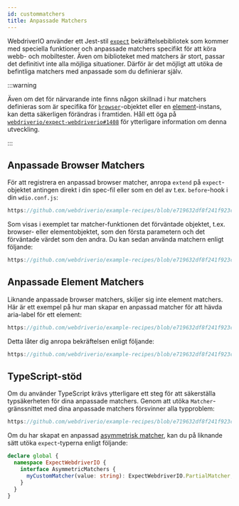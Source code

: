 ```yaml
---
id: custommatchers
title: Anpassade Matchers
---
```


WebdriverIO använder ett Jest-stil [`expect`](https://webdriver.io/docs/api/expect-webdriverio) bekräftelsebibliotek som kommer med speciella funktioner och anpassade matchers specifikt för att köra webb- och mobiltester. Även om biblioteket med matchers är stort, passar det definitivt inte alla möjliga situationer. Därför är det möjligt att utöka de befintliga matchers med anpassade som du definierar själv.

:::warning

Även om det för närvarande inte finns någon skillnad i hur matchers definieras som är specifika för [`browser`](/docs/api/browser)-objektet eller en [element](/docs/api/element)-instans, kan detta säkerligen förändras i framtiden. Håll ett öga på [`webdriverio/expect-webdriverio#1408`](https://github.com/webdriverio/expect-webdriverio/issues/1408) för ytterligare information om denna utveckling.

:::

## Anpassade Browser Matchers

För att registrera en anpassad browser matcher, anropa `extend` på `expect`-objektet antingen direkt i din spec-fil eller som en del av t.ex. `before`-hook i din `wdio.conf.js`:

```js reference useHTTPS
https://github.com/webdriverio/example-recipes/blob/e719632df8f241f923c8d9301aab6bccee5cb109/customMatchers/example.ts#L3-L18
```

Som visas i exemplet tar matcher-funktionen det förväntade objektet, t.ex. browser- eller elementobjektet, som den första parametern och det förväntade värdet som den andra. Du kan sedan använda matchern enligt följande:

```js reference useHTTPS
https://github.com/webdriverio/example-recipes/blob/e719632df8f241f923c8d9301aab6bccee5cb109/customMatchers/example.ts#L50-L52
```

## Anpassade Element Matchers

Liknande anpassade browser matchers, skiljer sig inte element matchers. Här är ett exempel på hur man skapar en anpassad matcher för att hävda aria-label för ett element:

```js reference useHTTPS
https://github.com/webdriverio/example-recipes/blob/e719632df8f241f923c8d9301aab6bccee5cb109/customMatchers/example.ts#L20-L38
```

Detta låter dig anropa bekräftelsen enligt följande:

```js reference useHTTPS
https://github.com/webdriverio/example-recipes/blob/e719632df8f241f923c8d9301aab6bccee5cb109/customMatchers/example.ts#L54-L57
```

## TypeScript-stöd

Om du använder TypeScript krävs ytterligare ett steg för att säkerställa typsäkerheten för dina anpassade matchers. Genom att utöka `Matcher`-gränssnittet med dina anpassade matchers försvinner alla typproblem:

```js reference useHTTPS
https://github.com/webdriverio/example-recipes/blob/e719632df8f241f923c8d9301aab6bccee5cb109/customMatchers/example.ts#L40-L47
```

Om du har skapat en anpassad [asymmetrisk matcher](https://jestjs.io/docs/expect#expectextendmatchers), kan du på liknande sätt utöka `expect`-typerna enligt följande:

```ts
declare global {
  namespace ExpectWebdriverIO {
    interface AsymmetricMatchers {
      myCustomMatcher(value: string): ExpectWebdriverIO.PartialMatcher;
    }
  }
}
```